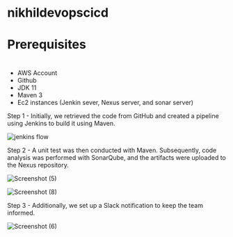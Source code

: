 # nikhildevopscicd
# Prerequisites
#
- AWS Account
- Github
- JDK 11 
- Maven 3
- Ec2 instances (Jenkin sever, Nexus server, and sonar server) 
  
Step 1 - Initially, we retrieved the code from GitHub and created a pipeline using Jenkins to build it using Maven. 


![jenkins flow](https://github.com/npurohit00/nikhildevopscicd/assets/57475931/4a9e7296-0876-457a-bdd6-db23dfc77315)


Step 2 - A unit test was then conducted with Maven. Subsequently, code analysis was performed with SonarQube, and the artifacts were uploaded to the Nexus repository. 


![Screenshot (5)](https://github.com/npurohit00/nikhildevopscicd/assets/57475931/26757d39-b8a9-4ceb-9958-7213b87ebbee)


![Screenshot (8)](https://github.com/npurohit00/nikhildevopscicd/assets/57475931/00f7533f-4fa7-4d11-9866-1c2247bb47e9)


Step 3 - Additionally, we set up a Slack notification to keep the team informed.

![Screenshot (6)](https://github.com/npurohit00/nikhildevopscicd/assets/57475931/f407c9b7-1b04-41b1-bb17-e41fe85b0faf)




